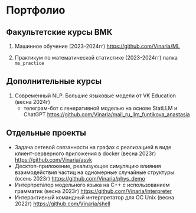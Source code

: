 # Портфолио

## Факультетские курсы ВМК
1. Машинное обучение (2023-2024гг) https://github.com/Vinaria/ML
   
3. Практикум по математической статистике (2023-2024гг) папка `ms_practice`


## Дополнительные курсы
1. Современный NLP. Большие языковые модели от VK Education (весна 2024г)
   - телеграм-бот с генеративной моделью на основе StatLLM и ChatGPT https://github.com/Vinaria/mail_ru_llm_funtikova_anastasia


## Отдельные проекты
- Задача сетевой связанности на графах с реализацией в виде клиент-серверного приложения в docker (весна 2023г) https://github.com/Vinaria/asvk
- Десктоп-приложение, реализующее симуляцию влияния взаимодействия частиц на одномерные случайные структуры (осень 2023г) https://github.com/Vinaria/phys_demo
- Интерпретатор модельного языка на C++ с использованием грамматик (весна 2023г) https://github.com/Vinaria/interpreter
- Интерактивный командный интерпретатор для ОС Unix (весна 2022г) https://github.com/Vinaria/shell
